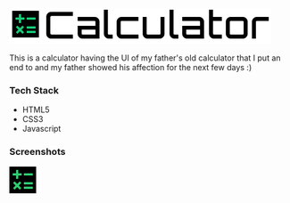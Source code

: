 ![Calculator logo](./images/calculator-full-logo.png)

This is a calculator having the UI of my father's old calculator that I put an end to and my father showed his affection for the next few days :) 

### Tech Stack

 - HTML5
 - CSS3
 - Javascript


### Screenshots

![Calculator](./images/calculator.png)
